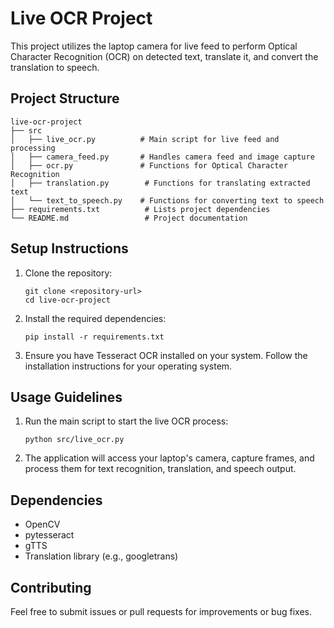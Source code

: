# Live OCR Project

This project utilizes the laptop camera for live feed to perform Optical Character Recognition (OCR) on detected text, translate it, and convert the translation to speech.

## Project Structure

```
live-ocr-project
├── src
│   ├── live_ocr.py          # Main script for live feed and processing
│   ├── camera_feed.py       # Handles camera feed and image capture
│   ├── ocr.py               # Functions for Optical Character Recognition
│   ├── translation.py        # Functions for translating extracted text
│   └── text_to_speech.py    # Functions for converting text to speech
├── requirements.txt          # Lists project dependencies
└── README.md                 # Project documentation
```

## Setup Instructions

1. Clone the repository:
   ```
   git clone <repository-url>
   cd live-ocr-project
   ```

2. Install the required dependencies:
   ```
   pip install -r requirements.txt
   ```

3. Ensure you have Tesseract OCR installed on your system. Follow the installation instructions for your operating system.

## Usage Guidelines

1. Run the main script to start the live OCR process:
   ```
   python src/live_ocr.py
   ```

2. The application will access your laptop's camera, capture frames, and process them for text recognition, translation, and speech output.

## Dependencies

- OpenCV
- pytesseract
- gTTS
- Translation library (e.g., googletrans)

## Contributing

Feel free to submit issues or pull requests for improvements or bug fixes.